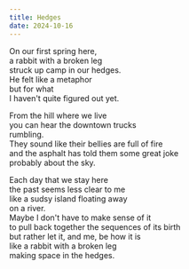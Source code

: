 ```yaml
---
title: Hedges
date: 2024-10-16
---
```

On our first spring here,<br>
a rabbit with a broken leg<br>
struck up camp in our hedges.<br>
He felt like a metaphor<br>
but for what<br>
I haven't quite figured out yet.<br>

From the hill where we live<br>
you can hear the downtown trucks<br>
rumbling.<br>
They sound like their bellies are full of fire<br>
and the asphalt has told them some great joke<br>
probably about the sky.<br>

Each day that we stay here<br>
the past seems less clear to me<br>
like a sudsy island floating away<br>
on a river.<br>
Maybe I don't have to make sense of it<br>
to pull back together the sequences of its birth<br>
but rather let it, and me, be how it is<br>
like a rabbit with a broken leg<br>
making space in the hedges.<br>